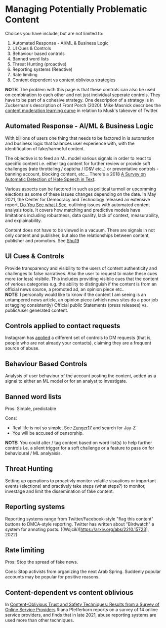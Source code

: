 # Managing Potentially Problematic Content

Choices you have include, but are not limited to:


1. Automated Response - AI/ML & Business Logic
2. UI Cues & Controls
3. Behaviour based controls
4. Banned word lists
5. Threat Hunting (proactive) 
6. Reporting systems (Reactive)
7. Rate limiting
8. Content dependent vs content oblivious strategies

**NOTE:** The problem with this page is that these controls can also be used on combination to each other and not just individual seperate controls. They have to be part of a cohesive strategy. One description of a strategy is in Zuckerman's description of Front Porch (2020). Mike Masnick describes the [content moderation learning curve](https://www.techdirt.com/2022/11/02/hey-elon-let-me-help-you-speed-run-the-content-moderation-learning-curve/) in relation to Musk's takeover of Twitter.



## Automated Response - AI/ML & Business Logic
With billions of users one thing that needs to be factored in is automation and business logic that balances user experience with, with the identification of fake/harmeful content.

The objective is to feed an ML model various signals in order to react to specific content i.e. either tag content for further review or provide soft challenges (rate throtteling / captcha / ID&V etc..) or preventative controls - banning account, blocking content, etc... There's a 2018 [A Survey on Automatic Detection of Hate Speech in Text](https://dl.acm.org/doi/10.1145/3232676). 

Various aspects can be factored in such as political turmoil or upcomming elections as some of these issues changes depending on the date. In May 2021, the Center for Democracy and Technology released an extensive report, [Do You See what I See](https://cdt.org/wp-content/uploads/2021/05/2021-05-18-Do-You-See-What-I-See-Capabilities-Limits-of-Automated-Multimedia-Content-Analysis-Full-Report-2033-FINAL.pdf), outlining issues with automated content analysis tools. It covers how matching and predictive models have limitations including robustness, data quality, lack of context, measurability, and explainability.

Content does not have to be viewed in a vacuum.  There are signals in not only content and publisher, but also the relationships between content, publisher and promotors.  See [Shu19](https://blog.acolyer.org/2019/02/13/beyond-news-contents-the-role-of-social-context-for-fake-news-detection/)

## UI Cues & Controls
Provide transparency and visibility to the users of content authenticity and challenges to false narratives. Also the user to request to make these cues more (or less) visibile. This includes providing visibile cues that the content of verious categories e.g. the ability to distinguish if the content is from an official news source, a promoted ad, an opinion piece etc..  
**NOTE:** I personally would like to know if the content I am seeing is an untampered news article, an opinion piece (which news sites do a poor job at tagging consistently) Official public Statements (press releases) vs. public/user generated content.

## Controls applied to contact requests
Instagram has [applied](https://about.instagram.com/blog/announcements/introducing-new-tools-to-protect-our-community-from-abuse) a different set of controls to DM requests (that is, people who are not already your contacts), claiming they are a frequent source of abuse.

## Behaviour Based Controls
Analysis of user behaviour of the account posting the content, added as a signel to either an ML model or for an analyst to investigate.


## Banned word lists
Pros: Simple, predictable

Cons: 
* Real life is not so simple.  See [Zunger17](https://medium.com/@yonatanzunger/asking-the-right-questions-about-ai-7ed2d9820c48) and search for Jay-Z
* You will be accused of censorship.  

**NOTE:** You could alter / tag content based on word list(s) to help further controls i.e. a silent trigger for a soft challenge or a feature to pass on for behavioural / ML analyaisis.

## Threat Hunting 
Setting up operations to proactivly monitor volatile sisuations or important events (elections) and practively take steps (what steps?) to monitor, investage and limit the dissemination of fake content.

## Reporting systems
Reporting systems range from Twitter/Facebook-style "flag this content" buttons to DMCA-style reporting. Twitter has written about "Birdwatch" a system for annoting posts. ((Wojcik)[https://arxiv.org/abs/2210.15723], 2022)

## Rate limiting
Pros: Stop the spread of fake news.

Cons: Stop activists from organizing the next Arab Spring.  Suddenly popular accounts may be popular for positive reasons.

## Content-dependent vs content oblivious
In [Content-Oblivious Trust and Safety Techniques: Results from a Survey of Online Service Providers](https://papers.ssrn.com/sol3/papers.cfm?abstract_id=3920031) Riana Pfefferkorn reports on a survey of 14 online service providers, and finds that in late 2021, abuse reporting systems are used more than other techniques.


